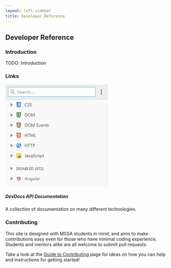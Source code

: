```yaml
---
layout: left-sidebar
title: Developer Reference
---
```


## Developer Reference

### Introduction

TODO: Introduction

### Links

<div class="resource-row">
    <div class="resource-div">
        <a href="https://devdocs.io/" target="_blank">
            <img class="resource-image" src="images/devdocs.jpg">
        </a>
        <h5 class="resource-title">DevDocs API Documentation</h5>
        <p class="resource-description">
            A collection of documentation on many different technologies.
        </p>
    </div>
</div>

### Contributing

This site is designed with MSSA students in mind, and aims to make contributions easy even for those who have minimal coding experience.  Students and mentors alike are all welcome to submit pull requests.

Take a look at the [Guide to Contributing](/contributing.html) page for ideas on how you can help and instructions for getting started!